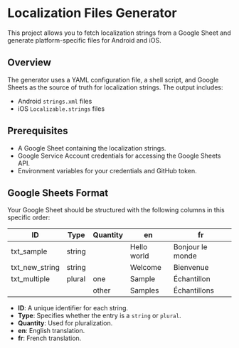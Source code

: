 # Localization Files Generator

This project allows you to fetch localization strings from a Google Sheet and generate platform-specific files for Android and iOS. 

## Overview

The generator uses a YAML configuration file, a shell script, and Google Sheets as the source of truth for localization strings. The output includes:

- Android `strings.xml` files
- iOS `Localizable.strings` files

## Prerequisites

- A Google Sheet containing the localization strings.
- Google Service Account credentials for accessing the Google Sheets API.
- Environment variables for your credentials and GitHub token.

## Google Sheets Format

Your Google Sheet should be structured with the following columns in this specific order:

| ID            | Type   | Quantity | en            | fr          |
|---------------|--------|----------|---------------|-------------|
| txt_sample    | string |          | Hello world   | Bonjour le monde |
| txt_new_string| string |          | Welcome       | Bienvenue   |
| txt_multiple  | plural | one      | Sample        | Échantillon |
|               |        | other    | Samples       | Échantillons |

- **ID**: A unique identifier for each string.
- **Type**: Specifies whether the entry is a `string` or `plural`.
- **Quantity**: Used for pluralization.
- **en**: English translation.
- **fr**: French translation.


